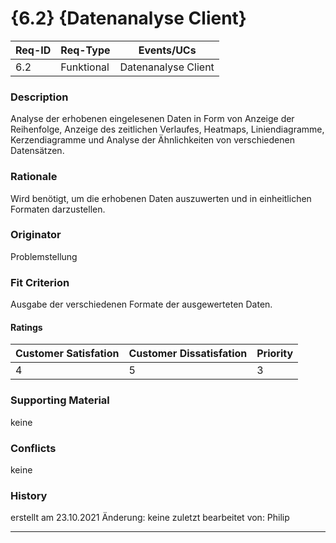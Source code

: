 # {6.2} {Datenanalyse Client}

| Req-ID |  Req-Type  | Events/UCs          |
|--------|------------|---------------------|
| 6.2    | Funktional | Datenanalyse Client |

### Description
Analyse der erhobenen eingelesenen Daten in Form von Anzeige der Reihenfolge, Anzeige des zeitlichen Verlaufes, Heatmaps, Liniendiagramme, Kerzendiagramme und Analyse der Ähnlichkeiten von verschiedenen Datensätzen.

### Rationale
Wird benötigt, um die erhobenen Daten auszuwerten und in einheitlichen Formaten darzustellen.

### Originator
Problemstellung

### Fit Criterion
Ausgabe der verschiedenen Formate der ausgewerteten Daten.

#### Ratings
| Customer Satisfation | Customer Dissatisfation | Priority |
|----------------------|-------------------------|----------|
| 4                    | 5                       | 3        |

### Supporting Material
keine

### Conflicts
keine

### History
erstellt am 23.10.2021
Änderung: keine
zuletzt bearbeitet von: Philip

---
